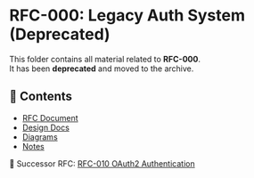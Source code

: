 # RFC-000: Legacy Auth System (Deprecated)

This folder contains all material related to **RFC-000**.  
It has been **deprecated** and moved to the archive.

## 📂 Contents
- [RFC Document](./RFC-000-old-approach.md)  
- [Design Docs](./design/)  
- [Diagrams](./diagrams/)  
- [Notes](./notes/)  

📌 Successor RFC: [RFC-010 OAuth2 Authentication](../RFC-010-oauth2-auth/RFC-010-oauth2-auth.md)
